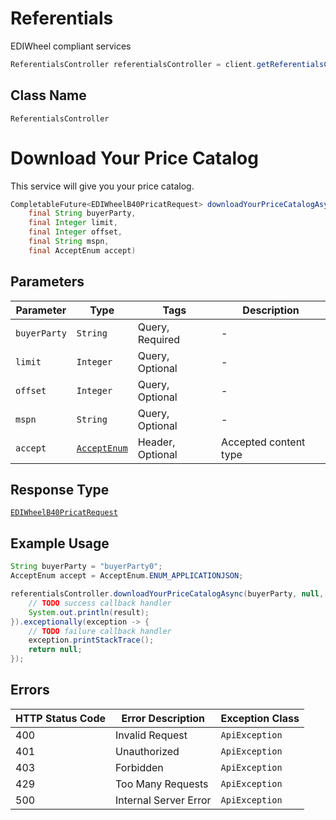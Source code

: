 # Referentials

EDIWheel compliant services

```java
ReferentialsController referentialsController = client.getReferentialsController();
```

## Class Name

`ReferentialsController`


# Download Your Price Catalog

This service will give you your price catalog.

```java
CompletableFuture<EDIWheelB40PricatRequest> downloadYourPriceCatalogAsync(
    final String buyerParty,
    final Integer limit,
    final Integer offset,
    final String mspn,
    final AcceptEnum accept)
```

## Parameters

| Parameter | Type | Tags | Description |
|  --- | --- | --- | --- |
| `buyerParty` | `String` | Query, Required | - |
| `limit` | `Integer` | Query, Optional | - |
| `offset` | `Integer` | Query, Optional | - |
| `mspn` | `String` | Query, Optional | - |
| `accept` | [`AcceptEnum`](../../doc/models/accept-enum.md) | Header, Optional | Accepted content type |

## Response Type

[`EDIWheelB40PricatRequest`](../../doc/models/edi-wheel-b40-pricat-request.md)

## Example Usage

```java
String buyerParty = "buyerParty0";
AcceptEnum accept = AcceptEnum.ENUM_APPLICATIONJSON;

referentialsController.downloadYourPriceCatalogAsync(buyerParty, null, null, null, accept).thenAccept(result -> {
    // TODO success callback handler
    System.out.println(result);
}).exceptionally(exception -> {
    // TODO failure callback handler
    exception.printStackTrace();
    return null;
});
```

## Errors

| HTTP Status Code | Error Description | Exception Class |
|  --- | --- | --- |
| 400 | Invalid Request | `ApiException` |
| 401 | Unauthorized | `ApiException` |
| 403 | Forbidden | `ApiException` |
| 429 | Too Many Requests | `ApiException` |
| 500 | Internal Server Error | `ApiException` |

